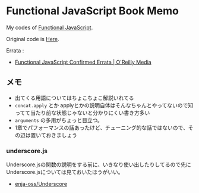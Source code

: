 # Functional JavaScript Book Memo

My codes of [Functional JavaScript](http://www.functionaljavascript.com/ "Functional JavaScript").

Original code is [Here](https://github.com/funjs/book-source "Functional").

Errata :

* [Functional JavaScript Confirmed Errata | O'Reilly Media](http://oreilly.com/catalog/errata.csp?isbn=0636920028857 "Functional JavaScript Confirmed Errata | O'Reilly Media")

## メモ

* 出てくる用語についてはちょこちょこ解説いれてる
* ``concat.apply`` とか applyとかの説明自体はそんなちゃんとやってないので知ってて当たり前な状態じゃないと分かりにくい書き方多い
* ``arguments`` の多用がちょっと目立つ。
* 1章でパフォーマンスの話あったけど、チューニング的な話ではないので、その辺は置いておきましょう


### underscore.js

Underscore.jsの関数の説明をする前に、いきなり使い出したりしてるので先にUnderscore.jsについては見ておいたほうがいい。

* [enja-oss/Underscore](https://github.com/enja-oss/Underscore "enja-oss/Underscore")
